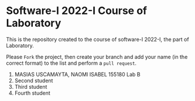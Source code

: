# Software-I 2022-I Course of Laboratory
This is the repository created to the course of software-I 2022-I, the part of Laboratory.


Please `Fork` the project, then create your branch and add your name (in the correct format) to the list and perform a `pull request`.

<ol>
  <li>MASIAS USCAMAYTA, NAOMI ISABEL    155180    Lab B</li>
  <li>Second student</li>
  <li>Third student</li>
  <li>Fourth student</li>
</ol>
